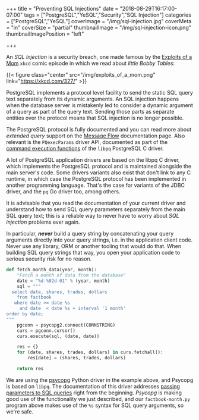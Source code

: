 +++
title = "Preventing SQL Injections"
date = "2018-08-29T16:17:00-07:00"
tags = ["PostgreSQL","YeSQL","Security","SQL Injection"]
categories = ["PostgreSQL","YeSQL"]
coverImage = "/img/sql-injection.jpg"
coverMeta = "in"
coverSize = "partial"
thumbnailImage = "/img/sql-injection-icon.png"
thumbnailImagePosition = "left"

+++

An *SQL Injection* is a security breach, one made famous by the [Exploits of
a Mom](https://xkcd.com/327/) `xkcd` comic episode in which we read about
*little Bobby Tables*:

{{< figure class="center"
             src="/img/exploits_of_a_mom.png"
            link="https://xkcd.com/327/" >}}

PostgreSQL implements a protocol level facility to send the static SQL query
text separately from its dynamic arguments. An SQL injection happens when
the database server is mistakenly led to consider a dynamic argument of a
query as part of the query text. Sending those parts as separate entities
over the protocol means that SQL injection is no longer possible.

<!--more-->

The PostgreSQL protocol is fully documented and you can read more about
*extended query* support on the [Message
Flow](https://www.postgresql.org/docs/current/static/protocol-flow.html)
documentation page. Also relevant is the `PQexecParams` driver API,
documented as part of the [command execution
functions](https://www.postgresql.org/docs/current/static/libpq-exec.html)
of the `libpq` PostgreSQL C driver.

A lot of PostgreSQL application drivers are based on the libpq C driver,
which implements the PostgreSQL protocol and is maintained alongside the
main server's code. Some drivers variants also exist that don't link to any
C runtime, in which case the PostgreSQL protocol has been implemented in
another programming language. That's the case for variants of the JDBC
driver, and the `pq` Go driver too, among others.

It is advisable that you read the documentation of your current driver and
understand how to send SQL query parameters separately from the main SQL
query text; this is a reliable way to never have to worry about *SQL
injection* problems ever again.

In particular, ***never*** build a query string by concatenating your query
arguments directly into your query strings, i.e. in the application client
code. Never use any library, ORM or another tooling that would do that. When
building SQL query strings that way, you open your application code to
serious security risk for no reason.

~~~ Python
def fetch_month_data(year, month):
    "Fetch a month of data from the database"
    date = "%d-%02d-01" % (year, month)
    sql = """
  select date, shares, trades, dollars
    from factbook
   where date >= date %s
     and date  < date %s + interval '1 month'
order by date;
"""
    pgconn = psycopg2.connect(CONNSTRING)
    curs = pgconn.cursor()
    curs.execute(sql, (date, date))

    res = {}
    for (date, shares, trades, dollars) in curs.fetchall():
        res[date] = (shares, trades, dollars)

    return res
~~~

We are using the [psycopg](http://initd.org/psycopg/) Python driver in the
example above, and Psycopg is based on `libpq`. The documentation of this
driver addresses [passing parameters to SQL
queries](http://initd.org/psycopg/docs/usage.html#passing-parameters-to-sql-queries)
right from the beginning. *Psycopg* is making good use of the functionality
we just described, and our `factbook-month.py` program above makes use of
the `%s` syntax for SQL query arguments, so we're safe.
